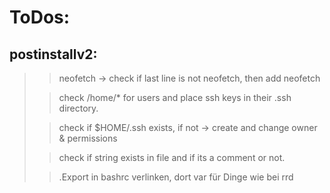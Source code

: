 # ToDos:

## postinstallv2:


>> neofetch -> check if last line is not neofetch, then add neofetch
>
>> check /home/* for users and place ssh keys in their .ssh directory.
>
>> check if $HOME/.ssh exists, if not -> create and change owner & permissions
>
>> check if string exists in file and if its a comment or not.
>
>> .Export in bashrc verlinken, dort var für Dinge wie bei rrd 